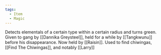 ```yaml
---
tags:
  - Item
  - Magic
---
```


Detects elementals of a certain type within a certain radius and turns green. Given to gang by [[Dannika Greysteel]], held for a while by [[Tangkwunu]] before his disappearance. Now held by [[Raisin]]. Used to find chiwingas, [[Find The Chiwingas]], and notably [[Larry]]
